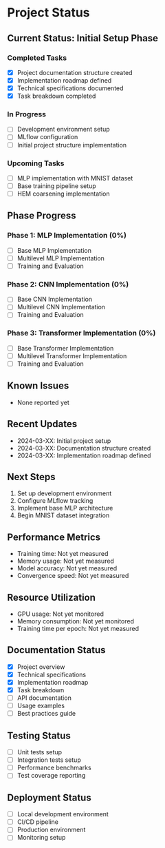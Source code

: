 # Project Status

## Current Status: Initial Setup Phase

### Completed Tasks
- [x] Project documentation structure created
- [x] Implementation roadmap defined
- [x] Technical specifications documented
- [x] Task breakdown completed

### In Progress
- [ ] Development environment setup
- [ ] MLflow configuration
- [ ] Initial project structure implementation

### Upcoming Tasks
- [ ] MLP implementation with MNIST dataset
- [ ] Base training pipeline setup
- [ ] HEM coarsening implementation

## Phase Progress

### Phase 1: MLP Implementation (0%)
- [ ] Base MLP Implementation
- [ ] Multilevel MLP Implementation
- [ ] Training and Evaluation

### Phase 2: CNN Implementation (0%)
- [ ] Base CNN Implementation
- [ ] Multilevel CNN Implementation
- [ ] Training and Evaluation

### Phase 3: Transformer Implementation (0%)
- [ ] Base Transformer Implementation
- [ ] Multilevel Transformer Implementation
- [ ] Training and Evaluation

## Known Issues
- None reported yet

## Recent Updates
- 2024-03-XX: Initial project setup
- 2024-03-XX: Documentation structure created
- 2024-03-XX: Implementation roadmap defined

## Next Steps
1. Set up development environment
2. Configure MLflow tracking
3. Implement base MLP architecture
4. Begin MNIST dataset integration

## Performance Metrics
- Training time: Not yet measured
- Memory usage: Not yet measured
- Model accuracy: Not yet measured
- Convergence speed: Not yet measured

## Resource Utilization
- GPU usage: Not yet monitored
- Memory consumption: Not yet monitored
- Training time per epoch: Not yet measured

## Documentation Status
- [x] Project overview
- [x] Technical specifications
- [x] Implementation roadmap
- [x] Task breakdown
- [ ] API documentation
- [ ] Usage examples
- [ ] Best practices guide

## Testing Status
- [ ] Unit tests setup
- [ ] Integration tests setup
- [ ] Performance benchmarks
- [ ] Test coverage reporting

## Deployment Status
- [ ] Local development environment
- [ ] CI/CD pipeline
- [ ] Production environment
- [ ] Monitoring setup 